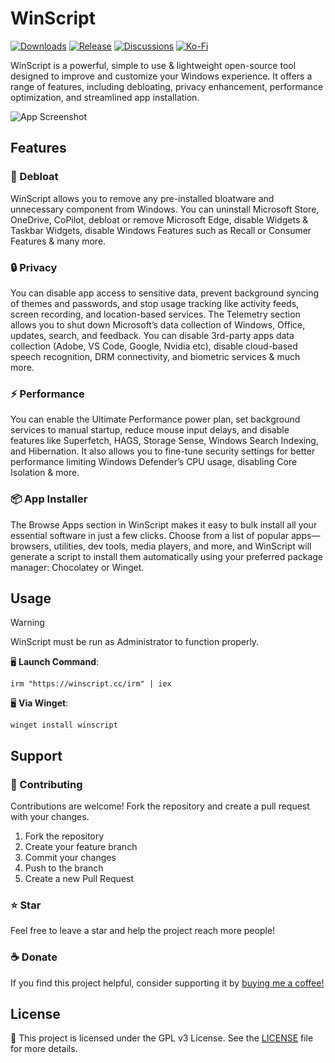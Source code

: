 # WinScript

[![Downloads](https://img.shields.io/github/downloads/maxbot9999/winscript/total?style=for-the-badge)](https://github.com/maxbot9999/winscript/releases)
[![Release](https://img.shields.io/github/v/release/maxbot9999/winscript?style=for-the-badge&label=Latest%20release)](https://github.com/maxbot9999/winscript/releases/latest)
[![Discussions](https://img.shields.io/badge/Join-the%20Discussion-2D9F2D?style=for-the-badge&logo=github&logoColor=white)](https://github.com/maxbot9999/winscript/discussions)
[![Ko-Fi](https://shields.io/badge/ko--fi-Donate-13c3ff?logo=kofi&style=for-the-badge)](https://ko-fi.com/maxbot9999)

WinScript is a powerful, simple to use & lightweight open-source tool designed to improve and customize your Windows experience. It offers a range of features, including debloating, privacy enhancement, performance optimization, and streamlined app installation.
<br>

![App Screenshot](/website/public/winscript.webp)

## Features

### 🧹 Debloat
WinScript allows you to remove any pre-installed bloatware and unnecessary component from Windows. You can uninstall Microsoft Store, OneDrive, CoPilot, debloat or remove Microsoft Edge, disable Widgets & Taskbar Widgets, disable Windows Features such as Recall or Consumer Features & many more.

### 🔒 Privacy
You can disable app access to sensitive data, prevent background syncing of themes and passwords, and stop usage tracking like activity feeds, screen recording, and location-based services. The Telemetry section allows you to shut down Microsoft’s data collection of Windows, Office, updates, search, and feedback. You can disable 3rd-party apps data collection (Adobe, VS Code, Google, Nvidia etc), disable cloud-based speech recognition, DRM connectivity, and biometric services & much more.

### ⚡ Performance
You can enable the Ultimate Performance power plan, set background services to manual startup, reduce mouse input delays, and disable features like Superfetch, HAGS, Storage Sense, Windows Search Indexing, and Hibernation. It also allows you to fine-tune security settings for better performance limiting Windows Defender’s CPU usage, disabling Core Isolation & more.

### 📦 App Installer
The Browse Apps section in WinScript makes it easy to bulk install all your essential software in just a few clicks. Choose from a list of popular apps—browsers, utilities, dev tools, media players, and more, and WinScript will generate a script to install them automatically using your preferred package manager: Chocolatey or Winget.

## Usage

> [!Warning]
> WinScript must be run as Administrator to function properly.


🖥️ **Launch Command**:

```
irm "https://winscript.cc/irm" | iex
```

🖥️ **Via Winget**:

```
winget install winscript
```

## Support

### 👷 Contributing

Contributions are welcome! Fork the repository and create a pull request with your changes.

1. Fork the repository
2. Create your feature branch
3. Commit your changes
4. Push to the branch
5. Create a new Pull Request

### ⭐ Star

Feel free to leave a star and help the project reach more people!

### ☕ Donate

If you find this project helpful, consider supporting it by [buying me a coffee!](https://ko-fi.com/maxbot9999)

## License

📒 This project is licensed under the GPL v3 License. See the [LICENSE](LICENSE) file for more details.
